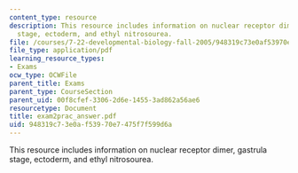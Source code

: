 ```yaml
---
content_type: resource
description: This resource includes information on nuclear receptor dimer, gastrula
  stage, ectoderm, and ethyl nitrosourea.
file: /courses/7-22-developmental-biology-fall-2005/948319c73e0af53970e7475f7f599d6a_exam2prac_answer.pdf
file_type: application/pdf
learning_resource_types:
- Exams
ocw_type: OCWFile
parent_title: Exams
parent_type: CourseSection
parent_uid: 00f8cfef-3306-2d6e-1455-3ad862a56ae6
resourcetype: Document
title: exam2prac_answer.pdf
uid: 948319c7-3e0a-f539-70e7-475f7f599d6a
---
```

This resource includes information on nuclear receptor dimer, gastrula stage, ectoderm, and ethyl nitrosourea.

